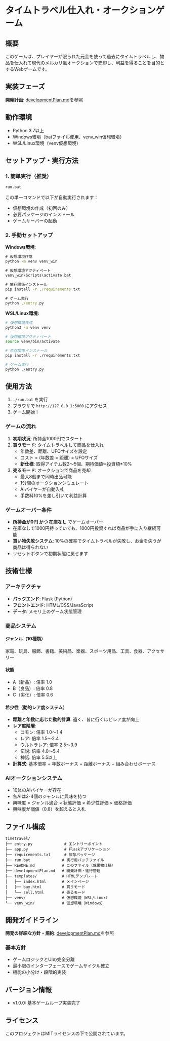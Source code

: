 # タイムトラベル仕入れ・オークションゲーム

## 概要

このゲームは、プレイヤーが限られた元金を使って過去にタイムトラベルし、物品を仕入れて現代のメルカリ風オークションで売却し、利益を得ることを目的とするWebゲームです。

## 実装フェーズ

**開発計画**: [developmentPlan.md](./developmentPlan.md)を参照

## 動作環境

- Python 3.7以上
- Windows環境（batファイル使用、venv_win仮想環境）
- WSL/Linux環境（venv仮想環境）

## セットアップ・実行方法

### 1. 簡単実行（推奨）

```cmd
run.bat
```

この単一コマンドで以下が自動実行されます：
- 仮想環境の作成（初回のみ）
- 必要パッケージのインストール
- ゲームサーバーの起動

### 2. 手動セットアップ

**Windows環境:**
```cmd
# 仮想環境作成
python -m venv venv_win

# 仮想環境アクティベート
venv_win\Scripts\activate.bat

# 依存関係インストール
pip install -r ./requirements.txt

# ゲーム実行
python ./entry.py
```

**WSL/Linux環境:**
```bash
# 仮想環境作成
python3 -m venv venv

# 仮想環境アクティベート
source venv/bin/activate

# 依存関係インストール
pip install -r ./requirements.txt

# ゲーム実行
python ./entry.py
```

## 使用方法

1. `./run.bat` を実行
2. ブラウザで `http://127.0.0.1:5000` にアクセス
3. ゲーム開始！

### ゲームの流れ

1. **初期状況**: 所持金1000円でスタート
2. **買うモード**: タイムトラベルして商品を仕入れ
   - 年数差、距離、UFOサイズを設定
   - コスト = (年数差 × 距離) × UFOサイズ
   - **新仕様**: 取得アイテム数2～5個、期待価値≒投資額±10%
3. **売るモード**: オークションで商品を売却
   - 最大8個まで同時出品可能
   - 1分間のオークションシミュレート
   - AIバイヤーが自動入札
   - 手数料10%を差し引いて利益計算

### ゲームオーバー条件

- **所持金が0円 かつ 在庫なし** でゲームオーバー
- 在庫なしで1000円持っていても、1000円投資すれば商品が手に入り継続可能
- **買い物失敗システム**: 10%の確率でタイムトラベルが失敗し、お金を失うが商品は得られない
- リセットボタンで初期状態に戻せます


## 技術仕様

### アーキテクチャ

- **バックエンド**: Flask (Python)
- **フロントエンド**: HTML/CSS/JavaScript
- **データ**: メモリ上のゲーム状態管理

### 商品システム

#### ジャンル（10種類）
家電、玩具、服飾、書籍、美術品、楽器、スポーツ用品、工具、食器、アクセサリー

#### 状態
- A（新品）: 倍率 1.0
- B（良品）: 倍率 0.8  
- C（劣化）: 倍率 0.6

#### 希少性（動的レア度システム）
- **距離と年数に応じた動的計算**: 遠く、昔に行くほどレア度が向上
- **レア度階層**:
  - コモン: 倍率 1.0～1.4
  - レア: 倍率 1.5～2.4
  - ウルトラレア: 倍率 2.5～3.9
  - 伝説: 倍率 4.0～5.4
  - 神話: 倍率 5.5以上
- **計算式**: 基本倍率 + 年数ボーナス + 距離ボーナス + 組み合わせボーナス

### AIオークションシステム

- 10体のAIバイヤーが存在
- 各AIは2-4個のジャンルに興味を持つ
- 興味度 = ジャンル適合 × 状態評価 × 希少性評価 × 価格評価
- 興味度が閾値（0.8）を超えると入札

## ファイル構成

```
timetravel/
├── entry.py              # エントリーポイント
├── app.py                # Flaskアプリケーション
├── requirements.txt      # 依存パッケージ
├── run.bat              # 実行用バッチファイル
├── README.md            # このファイル（成果物仕様）
├── developmentPlan.md   # 開発計画・進行管理
├── templates/           # HTMLテンプレート
│   ├── index.html       # メインページ
│   ├── buy.html         # 買うモード
│   └── sell.html        # 売るモード
├── venv/                # 仮想環境（WSL/Linux）
└── venv_win/            # 仮想環境（Windows）
```

## 開発ガイドライン

**開発の詳細な方針・規約**: [developmentPlan.md](./developmentPlan.md)を参照

### 基本方針
- ゲームロジックとUIの完全分離
- 最小限のインターフェースでゲームサイクル確立
- 機能の小分け・段階的実装

## バージョン情報

- v1.0.0: 基本ゲームループ実装完了

## ライセンス

このプロジェクトはMITライセンスの下で公開されています。
